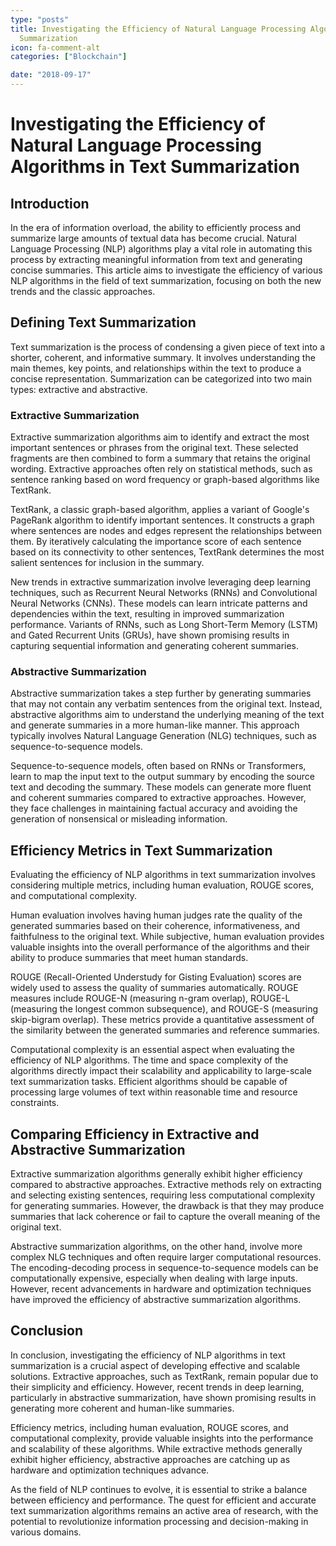 ```yaml
---
type: "posts"
title: Investigating the Efficiency of Natural Language Processing Algorithms in Text
  Summarization
icon: fa-comment-alt
categories: ["Blockchain"]

date: "2018-09-17"
---
```




# Investigating the Efficiency of Natural Language Processing Algorithms in Text Summarization

## Introduction

In the era of information overload, the ability to efficiently process and summarize large amounts of textual data has become crucial. Natural Language Processing (NLP) algorithms play a vital role in automating this process by extracting meaningful information from text and generating concise summaries. This article aims to investigate the efficiency of various NLP algorithms in the field of text summarization, focusing on both the new trends and the classic approaches.

## Defining Text Summarization

Text summarization is the process of condensing a given piece of text into a shorter, coherent, and informative summary. It involves understanding the main themes, key points, and relationships within the text to produce a concise representation. Summarization can be categorized into two main types: extractive and abstractive.

### Extractive Summarization

Extractive summarization algorithms aim to identify and extract the most important sentences or phrases from the original text. These selected fragments are then combined to form a summary that retains the original wording. Extractive approaches often rely on statistical methods, such as sentence ranking based on word frequency or graph-based algorithms like TextRank.

TextRank, a classic graph-based algorithm, applies a variant of Google's PageRank algorithm to identify important sentences. It constructs a graph where sentences are nodes and edges represent the relationships between them. By iteratively calculating the importance score of each sentence based on its connectivity to other sentences, TextRank determines the most salient sentences for inclusion in the summary.

New trends in extractive summarization involve leveraging deep learning techniques, such as Recurrent Neural Networks (RNNs) and Convolutional Neural Networks (CNNs). These models can learn intricate patterns and dependencies within the text, resulting in improved summarization performance. Variants of RNNs, such as Long Short-Term Memory (LSTM) and Gated Recurrent Units (GRUs), have shown promising results in capturing sequential information and generating coherent summaries.

### Abstractive Summarization

Abstractive summarization takes a step further by generating summaries that may not contain any verbatim sentences from the original text. Instead, abstractive algorithms aim to understand the underlying meaning of the text and generate summaries in a more human-like manner. This approach typically involves Natural Language Generation (NLG) techniques, such as sequence-to-sequence models.

Sequence-to-sequence models, often based on RNNs or Transformers, learn to map the input text to the output summary by encoding the source text and decoding the summary. These models can generate more fluent and coherent summaries compared to extractive approaches. However, they face challenges in maintaining factual accuracy and avoiding the generation of nonsensical or misleading information.

## Efficiency Metrics in Text Summarization

Evaluating the efficiency of NLP algorithms in text summarization involves considering multiple metrics, including human evaluation, ROUGE scores, and computational complexity.

Human evaluation involves having human judges rate the quality of the generated summaries based on their coherence, informativeness, and faithfulness to the original text. While subjective, human evaluation provides valuable insights into the overall performance of the algorithms and their ability to produce summaries that meet human standards.

ROUGE (Recall-Oriented Understudy for Gisting Evaluation) scores are widely used to assess the quality of summaries automatically. ROUGE measures include ROUGE-N (measuring n-gram overlap), ROUGE-L (measuring the longest common subsequence), and ROUGE-S (measuring skip-bigram overlap). These metrics provide a quantitative assessment of the similarity between the generated summaries and reference summaries.

Computational complexity is an essential aspect when evaluating the efficiency of NLP algorithms. The time and space complexity of the algorithms directly impact their scalability and applicability to large-scale text summarization tasks. Efficient algorithms should be capable of processing large volumes of text within reasonable time and resource constraints.

## Comparing Efficiency in Extractive and Abstractive Summarization

Extractive summarization algorithms generally exhibit higher efficiency compared to abstractive approaches. Extractive methods rely on extracting and selecting existing sentences, requiring less computational complexity for generating summaries. However, the drawback is that they may produce summaries that lack coherence or fail to capture the overall meaning of the original text.

Abstractive summarization algorithms, on the other hand, involve more complex NLG techniques and often require larger computational resources. The encoding-decoding process in sequence-to-sequence models can be computationally expensive, especially when dealing with large inputs. However, recent advancements in hardware and optimization techniques have improved the efficiency of abstractive summarization algorithms.

## Conclusion

In conclusion, investigating the efficiency of NLP algorithms in text summarization is a crucial aspect of developing effective and scalable solutions. Extractive approaches, such as TextRank, remain popular due to their simplicity and efficiency. However, recent trends in deep learning, particularly in abstractive summarization, have shown promising results in generating more coherent and human-like summaries.

Efficiency metrics, including human evaluation, ROUGE scores, and computational complexity, provide valuable insights into the performance and scalability of these algorithms. While extractive methods generally exhibit higher efficiency, abstractive approaches are catching up as hardware and optimization techniques advance.

As the field of NLP continues to evolve, it is essential to strike a balance between efficiency and performance. The quest for efficient and accurate text summarization algorithms remains an active area of research, with the potential to revolutionize information processing and decision-making in various domains.